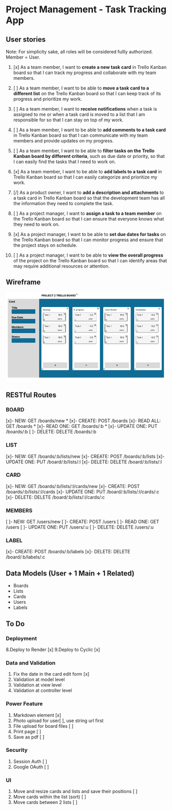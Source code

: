 # Project Management - Task Tracking App

## User stories
Note: For simplicity sake, all roles will be considered fullly authorized. Member = User.

1. [x] As a team member, I want to __create a new task card__ in Trello Kanban board so that I can track my progress and collaborate with my team members.

2. [ ] As a team member, I want to be able to __move a task card to a different list__ on the Trello Kanban board so that I can keep track of its progress and prioritize my work.

3. [ ] As a team member, I want to __receive notifications__ when a task is assigned to me or when a task card is moved to a list that I am responsible for so that I can stay on top of my work.

4. [ ] As a team member, I want to be able to __add comments to a task card__ in Trello Kanban board so that I can communicate with my team members and provide updates on my progress.

5. [ ] As a team member, I want to be able to __filter tasks on the Trello Kanban board by different criteria__, such as due date or priority, so that I can easily find the tasks that I need to work on.

6. [x] As a team member, I want to be able to __add labels to a task card__ in Trello Kanban board so that I can easily categorize and prioritize my work.

7. [/] As a product owner, I want to __add a description and attachments__ to a task card in Trello Kanban board so that the development team has all the information they need to complete the task.

8. [ ] As a project manager, I want to __assign a task to a team member__ on the Trello Kanban board so that I can ensure that everyone knows what they need to work on.

9. [x] As a project manager, I want to be able to __set due dates for tasks__ on the Trello Kanban board so that I can monitor progress and ensure that the project stays on schedule.

10. [ ] As a project manager, I want to be able to __view the overall progress__ of the project on the Trello Kanban board so that I can identify areas that may require additional resources or attention.

## Wireframe
![Trello](Trello.png)

## RESTful Routes
### BOARD ###
[x]- NEW: GET /boards/new *
[x]- CREATE: POST /boards
[x]- READ ALL: GET /boards *
[x]- READ ONE: GET /boards/:b *
[x]- UPDATE ONE: PUT /boards/:b
[ ]- DELETE: DELETE /boards/:b

### LIST ###
[x]- NEW: GET /boards/:b/lists/new
[x]- CREATE: POST /boards/:b/lists
[x]- UPDATE ONE: PUT /board/:b/lists/:l
[x]- DELETE: DELETE /board/:b/lists/:l

### CARD ###
[x]- NEW: GET /boards/:b/lists/:l/cards/new
[x]- CREATE: POST /boards/:b/lists/:l/cards
[x]- UPDATE ONE: PUT /board/:b/lists/:l/cards/:c
[x]- DELETE: DELETE /board/:b/lists/:l/cards/:c

### MEMBERS ###
[ ]- NEW: GET /users/new
[ ]- CREATE: POST /users
[ ]- READ ONE: GET /users
[ ]- UPDATE ONE: PUT /users/:u
[ ]- DELETE: DELETE /users/:u

### LABEL ###
[x]- CREATE: POST /boards/:b/labels
[x]- DELETE: DELETE /board/:b/labels/:c

## Data Models (User + 1 Main + 1 Related)
- Boards
- Lists
- Cards
- Users
- Labels


## To Do
### Deployment
8.Deploy to Render [x]
9.Deploy to Cyclic [x]

### Data and Validation
1. Fix the date in the card edit form [x]
2. Validation at model level
3. Validation at view level
4. Validation at controller level

### Power Feature
1. Markdown element [x]
2. Photo upload for user[ ], use string url first
3. File upload for board files [ ]
4. Print page [ ] 
5. Save as pdf [ ]

### Security
1. Session Auth [ ]
2. Google OAuth [ ]

### UI
1. Move and resize cards and lists and save their positions [ ]
2. Move cards within the list (sort) [ ]
3. Move cards between 2 lists [ ]

